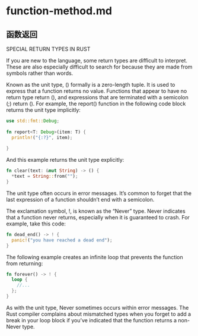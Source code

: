 # function-method.md

## 函数返回

SPECIAL RETURN TYPES IN RUST

If you are new to the language, some return types are difficult to interpret. These are also especially difficult to search for because they are made from symbols rather than words.

Known as the unit type, () formally is a zero-length tuple. It is used to express that a function returns no value. Functions that appear to have no return type return (), and expressions that are terminated with a semicolon (;) return (). For example, the report() function in the following code block returns the unit type implicitly:
```rust
use std::fmt::Debug;
 
fn report<T: Debug>(item: T) {
  println!("{:?}", item);
 
}
```

And this example returns the unit type explicitly:

```rust
fn clear(text: &mut String) -> () {
  *text = String::from("");
}
```

The unit type often occurs in error messages. It’s common to forget that the last expression of a function shouldn’t end with a semicolon.

The exclamation symbol, !, is known as the “Never” type. Never indicates that a function never returns, especially when it is guaranteed to crash. For example, take this code:

```rust
fn dead_end() -> ! {
  panic!("you have reached a dead end");
}
```

The following example creates an infinite loop that prevents the function from returning:

```rust
fn forever() -> ! {
  loop {
    //...
  };
}
```

As with the unit type, Never sometimes occurs within error messages. The Rust compiler complains about mismatched types when you forget to add a break in your loop block if you’ve indicated that the function returns a non-Never type.